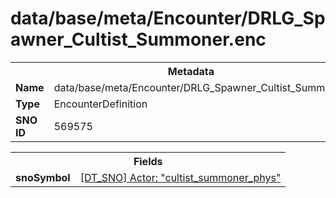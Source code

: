 <h1>data/base/meta/Encounter/DRLG_Spawner_Cultist_Summoner.enc</h1><table><tr><th colspan="100%">Metadata</th></tr><tr><td><b>Name</b></td><td>data/base/meta/Encounter/DRLG_Spawner_Cultist_Summoner.enc</td></tr><tr><td><b>Type</b></td><td>EncounterDefinition</td></tr><tr><td><b>SNO ID</b></td><td>569575</td></tr></table>

<table><tr><th colspan="100%">Fields</th></tr><tr><td><b>snoSymbol</b></td><td><a href="..\Actor\cultist_summoner_phys.acr.md">[DT_SNO] Actor: "cultist_summoner_phys"</a></td></tr></table>

